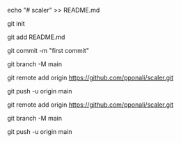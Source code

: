 

echo "# scaler" >> README.md

git init

git add README.md

git commit -m "first commit"

git branch -M main

git remote add origin https://github.com/pponali/scaler.git

git push -u origin main



git remote add origin https://github.com/pponali/scaler.git

git branch -M main

git push -u origin main
